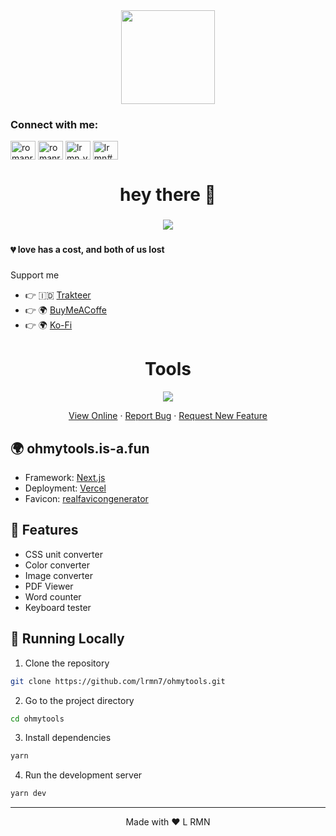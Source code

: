 <div align="center">
  <img height="150" src="https://res.cloudinary.com/lrmn/image/upload/v1685433952/lrmn.dev/avatar_ndeolm.png"/>
</div>

###

<h3 align="left">Connect with me:</h3>
<p align="left">
<a href="https://twitter.com/romanromannya" target="blank"><img align="center" src="https://raw.githubusercontent.com/rahuldkjain/github-profile-readme-generator/master/src/images/icons/Social/twitter.svg" alt="romanromannya" height="30" width="40" /></a>
<a href="https://instagram.com/romanroman.nya" target="blank"><img align="center" src="https://raw.githubusercontent.com/rahuldkjain/github-profile-readme-generator/master/src/images/icons/Social/instagram.svg" alt="romanroman.nya" height="30" width="40" /></a>
<a href="https://www.youtube.com/c/lrmn_vp" target="blank"><img align="center" src="https://raw.githubusercontent.com/rahuldkjain/github-profile-readme-generator/master/src/images/icons/Social/youtube.svg" alt="lrmn_vp" height="30" width="40" /></a>
<a href="https://discord.gg/WFfjrQxnfH" target="blank"><img align="center" src="https://raw.githubusercontent.com/rahuldkjain/github-profile-readme-generator/master/src/images/icons/Social/discord.svg" alt="lrmn#6666" height="30" width="40" /></a>
</p>

###

<h1 align="center">hey there 👋</h1>

###

<div align="center">
  <img src="https://visitor-badge.laobi.icu/badge?page_id=lrmn7.lrmn7&"  />
</div>

###


 <h4 align="left">💔 love has a cost, and both of us lost</p></h4>

###

Support me

- 👉 🇮🇩 [Trakteer](https://trakteer.id/lrmn)
- 👉 🌍 [BuyMeACoffe](https://www.buymeacoffee.com/lrmn)
- 👉 🌍 [Ko-Fi](https://ko-fi.com/lrmn7)


<h1 align="center">
 Tools
</h1>

<p align="center">
  <img src="https://res.cloudinary.com/lrmn/image/upload/v1688807033/lrmn.dev/og_avrwlo.png">
</p>

<p align="center">
    <a href="https://ohmytools.is-a.fun" target="blank">View Online</a>
    ·
    <a href="https://github.com/lrmn7/ohmytools/issues/new/choose">Report Bug</a>
    ·
    <a href="https://github.com/lrmn7/ohmytools/issues/new/choose">Request New Feature</a>
</p>

## 🌍 ohmytools.is-a.fun

- Framework: [Next.js](https://nextjs.org/)
- Deployment: [Vercel](https://vercel.com)
- Favicon: [realfavicongenerator](https://realfavicongenerator.net/)

## 🤩 Features

- CSS unit converter
- Color converter
- Image converter
- PDF Viewer
- Word counter
- Keyboard tester

## 👋 Running Locally

1. Clone the repository

```sh
git clone https://github.com/lrmn7/ohmytools.git
```

2. Go to the project directory

```sh
cd ohmytools
```

3. Install dependencies

```sh
yarn
```

4. Run the development server

```sh
yarn dev
```

<hr>
<p align="center">
Made with ❤️ L RMN
</p>
